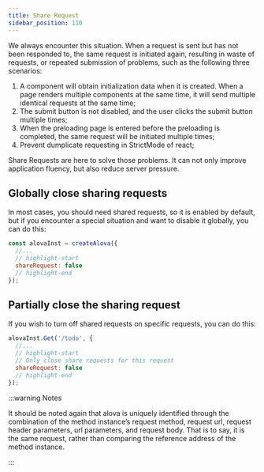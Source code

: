 ```yaml
---
title: Share Request
sidebar_position: 110
---
```


We always encounter this situation. When a request is sent but has not been responded to, the same request is initiated again, resulting in waste of requests, or repeated submission of problems, such as the following three scenarios:

1. A component will obtain initialization data when it is created. When a page renders multiple components at the same time, it will send multiple identical requests at the same time;
2. The submit button is not disabled, and the user clicks the submit button multiple times;
3. When the preloading page is entered before the preloading is completed, the same request will be initiated multiple times;
4. Prevent dumplicate requesting in StrictMode of react;

Share Requests are here to solve those problems. It can not only improve application fluency, but also reduce server pressure.

## Globally close sharing requests

In most cases, you should need shared requests, so it is enabled by default, but if you encounter a special situation and want to disable it globally, you can do this:

```javascript
const alovaInst = createAlova({
  //...
  // highlight-start
  shareRequest: false
  // highlight-end
});
```

## Partially close the sharing request

If you wish to turn off shared requests on specific requests, you can do this:

```javascript
alovaInst.Get('/todo', {
  //...
  // highlight-start
  // Only close share requests for this request
  shareRequest: false
  // highlight-end
});
```

:::warning Notes

It should be noted again that alova is uniquely identified through the combination of the method instance’s request method, request url, request header parameters, url parameters, and request body. That is to say, it is the same request, rather than comparing the reference address of the method instance.

:::
